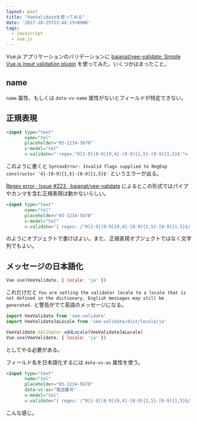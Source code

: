 ```yaml
---
layout: post
title: "VeeValidateを使ってみる"
date: '2017-10-25T23:48:13+0900'
tags:
  - javascript
  - vue.js
---
```


Vue.js アプリケーションのバリデーションに [baianat/vee\-validate: Simple Vue\.js input validation plugin](https://github.com/baianat/vee-validate) を使ってみた。いくつかはまったこと。

## name

`name` 属性、もしくは `data-vv-name` 属性がないとフィールドが特定できない。

## 正規表現

```html
<input type="text"
       name="tel"
       placeholder="03-1234-5678"
       v-model="tel"
       v-validate="'regex:^0[1-9][0-9]{0,4}-[0-9]{1,5}-[0-9]{1,5}$'">
```

このように書くと `SyntaxError: Invalid flags supplied to RegExp constructor '4}-[0-9]{1,5}-[0-9]{1,5}$'` というエラーが出る。

[Regex error · Issue \#223 · baianat/vee\-validate](https://github.com/baianat/vee-validate/issues/223)
によるとこの形式ではパイプやカンマを含む正規表現は動かないらしい。

```html
<input type="text"
       name="tel"
       placeholder="03-1234-5678"
       v-model="tel"
       v-validate="{ regex: /^0[1-9][0-9]{0,4}-[0-9]{1,5}-[0-9]{1,5}$/ }">
```

のようにオブジェクトで書けばよい。また、正規表現オブジェクトではなく文字列でもよい。

## メッセージの日本語化

```js
Vue.use(VeeValidate, { locale: 'ja' })
```

これだけだと `You are setting the validator locale to a locale that is not defined in the dictionary. English messages may still be generated.` と警告がでて英語のメッセージになる。

```js
import VeeValidate from 'vee-validate'
import VeeValidateJaLocale from 'vee-validate/dist/locale/ja'

VeeValidate.Validator.addLocale(VeeValidateJaLocale)
Vue.use(VeeValidate, { locale: 'ja' })
```

としてやる必要がある。

フィールド名を日本語化するには `data-vv-as` 属性を使う。

```html
<input type="text"
       name="tel"
       placeholder="03-1234-5678"
       data-vv-as="電話番号"
       v-model="tel"
       v-validate="{ regex: /^0[1-9][0-9]{0,4}-[0-9]{1,5}-[0-9]{1,5}$/ }">
```

こんな感じ。
